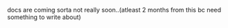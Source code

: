 docs are coming sorta not really soon..(atleast 2 months from this bc need something to write about)